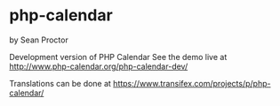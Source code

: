 php-calendar
============
by Sean Proctor

Development version of PHP Calendar
See the demo live at http://www.php-calendar.org/php-calendar-dev/

Translations can be done at https://www.transifex.com/projects/p/php-calendar/
